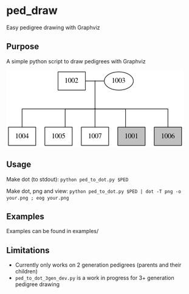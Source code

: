 # ped_draw
Easy pedigree drawing with Graphviz

## Purpose
A simple python script to draw pedigrees with Graphviz

![tmp.png](tmp.png "tmp.png")

## Usage
Make dot (to stdout):
`python ped_to_dot.py $PED`

Make dot, png and view:
`python ped_to_dot.py $PED | dot -T png -o your.png ; eog your.png`

## Examples
Examples can be found in examples/

## Limitations
- Currently only works on 2 generation pedigrees (parents and their children)
- `ped_to_dot_3gen_dev.py` is a work in progress for 3+ generation pedigree drawing

